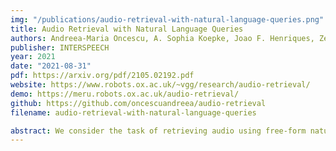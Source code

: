 ```yaml
---
img: "/publications/audio-retrieval-with-natural-language-queries.png"
title: Audio Retrieval with Natural Language Queries
authors: Andreea-Maria Oncescu, A. Sophia Koepke, Joao F. Henriques, Zeynep Akata, Samuel Albanie 
publisher: INTERSPEECH
year: 2021
date: "2021-08-31"
pdf: https://arxiv.org/pdf/2105.02192.pdf
website: https://www.robots.ox.ac.uk/~vgg/research/audio-retrieval/ 
demo: https://meru.robots.ox.ac.uk/audio-retrieval/
github: https://github.com/oncescuandreea/audio-retrieval
filename: audio-retrieval-with-natural-language-queries

abstract: We consider the task of retrieving audio using free-form natural language queries. To study this problem, which has received limited attention in the existing literature, we introduce challenging new benchmarks for text-based audio retrieval using text annotations sourced from the AudioCaps and Clotho datasets. We then employ these benchmarks to establish baselines for cross-modal audio retrieval, where we demonstrate the benefits of pre-training on diverse audio tasks. We hope that our benchmarks will inspire further research into cross-modal text-based audio retrieval with free-form text queries. 
---
```

